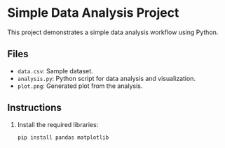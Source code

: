 # Simple Data Analysis Project

This project demonstrates a simple data analysis workflow using Python.

## Files
- `data.csv`: Sample dataset.
- `analysis.py`: Python script for data analysis and visualization.
- `plot.png`: Generated plot from the analysis.

## Instructions
1. Install the required libraries:
   ```bash
   pip install pandas matplotlib
